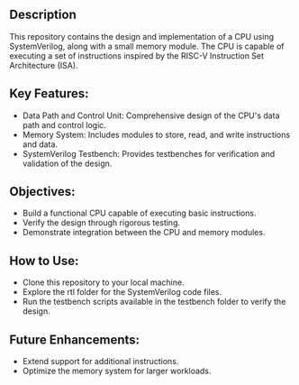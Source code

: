 ## Description
This repository contains the design and implementation of a CPU using SystemVerilog, along with a small memory module. The CPU is capable of executing a set of instructions inspired by the RISC-V Instruction Set Architecture (ISA).

## Key Features:
- Data Path and Control Unit: Comprehensive design of the CPU's data path and control logic.
- Memory System: Includes modules to store, read, and write instructions and data.
- SystemVerilog Testbench: Provides testbenches for verification and validation of the design.

## Objectives:
- Build a functional CPU capable of executing basic instructions.
- Verify the design through rigorous testing.
- Demonstrate integration between the CPU and memory modules.


## How to Use:
- Clone this repository to your local machine.
- Explore the rtl folder for the SystemVerilog code files.
- Run the testbench scripts available in the testbench folder to verify the design.

## Future Enhancements:
- Extend support for additional instructions.
- Optimize the memory system for larger workloads.

